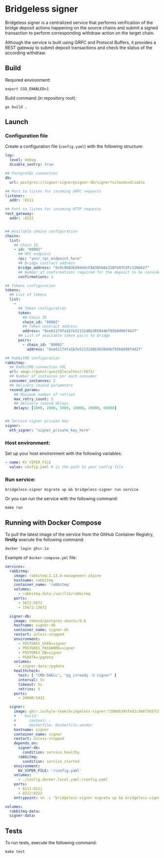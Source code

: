 # Bridgeless signer

Bridgeless signer is a centralized service that performs verification of the
bridge deposit actions happening on the source chains and submit a signed
transaction to perform corresponding withdraw action on the target chain.

Although the service is built using GRPC and Protocol Buffers, it provides a
REST gateway to submit deposit transactions and check the status of the according withdraw.

## Build

Required environment:
```shell
export CGO_ENABLED=1
```

Build command (in repository root):
```shell
go build .
```

## Launch

### Configuration file 
Create a configuration file (`config.yaml`) with the following structure:

```yaml
log:
  level: debug
  disable_sentry: true

## PostgreSQL connection
db:
  url: postgres://signer:signer@signer-db/signer?sslmode=disable

## Port to listen for incoming GRPC requests
listener:
  addr: :8111

## Port to listen for incoming HTTP requests
rest_gateway:
  addr: :8222


## Available chains configuration
chains:
  list:
    ## Chain ID
    - id: "80002"
      ## RPC endpoint
      rpc: "your_rpc_endpoint_here"
      ## Bridge contract address
      bridge_address: "0x9c9b83Ed9dd4cF8A385b6e318Fb97Cdfc320b627"
      ## Number of confirmations required for the deposit to be considered final
      confirmations: 1

## Tokens configuration
tokens:
  ## List of tokens
  list:
    -
      ## Token configuration
      token:
        ## Chain ID
        chain_id: "80002"
        ## Token contract address
        address: "0xe61174fa1b7e52132d8b365044bf95b0d90f442f"
      ## List of available token pairs to bridge
      pairs:
        - chain_id: "80002"
          address: "0xe61174fa1b7e52132d8b365044bf95b0d90f442f"

## RabbitMQ configuration
rabbitmq:
  ## RabbitMQ connection URL
  url: amqp://guest:guest@localhost:5672/
  ## Number of instances per each consumer
  consumer_instances: 2
  ## Delivery resend parameters
  resend_params:
    ## Maximum number of retries
    max_retry_count: 5
    ## delivery resend delays
    delays: [1000, 2000, 5000, 10000, 20000, 60000]


## Service signer private key
signer:
  eth_signer: "signer_private_key_here"
```

### Host environment:

Set up your host environment with the following variables:

```yaml
- name: KV_VIPER_FILE
  value: config.yaml # is the path to your config file
```

### Run service:
```shell
bridgeless-signer migrate up && bridgeless-signer run service
```

Or you can run the service with the following command:

```shell
make run
```

## Running with Docker Compose

To pull the latest image of the service from the GitHub Container Registry, **firstly** execute the following command:

```shell
docker login ghcr.io
```

Example of `docker-compose.yml` file:

```yml
services:
  rabbitmq:
    image: rabbitmq:3.13.6-management-alpine
    hostname: rabbitmq
    container_name: 'rabbitmq'
    volumes:
      - rabbitmq-data:/var/lib/rabbitmq
    ports:
      - 5672:5672
      - 15672:15672

  signer-db:
    image: tokend/postgres-ubuntu:9.6
    hostname: signer-db
    container_name: signer-db
    restart: unless-stopped
    environment:
      - POSTGRES_USER=signer
      - POSTGRES_PASSWORD=signer
      - POSTGRES_DB=signer
      - PGDATA=/pgdata
    volumes:
      - signer-data:/pgdata
    healthcheck:
      test: [ "CMD-SHELL", "pg_isready -U signer" ]
      interval: 5s
      timeout: 5s
      retries: 5
    ports:
      - 20000:5432

  signer:
    image: ghcr.io/hyle-team/bridgeless-signer:7108db395fe92c56875657190c4d9305376c4323
    #    build:
    #      context: .
    #      dockerfile: Dockerfile.vendor
    hostname: signer
    container_name: signer
    restart: unless-stopped
    depends_on:
      signer-db:
        condition: service_healthy
      rabbitmq:
        condition: service_started
    environment:
      KV_VIPER_FILE: '/config.yaml'
    volumes:
      - ./config.docker.local.yaml:/config.yaml
    ports:
      - 8111:8111
      - 8222:8222
    entrypoint: sh -c "bridgeless-signer migrate up && bridgeless-signer run service"

volumes:
  rabbitmq-data:
  signer-data:
```

## Tests

To run tests, execute the following command:

```shell
make test
```